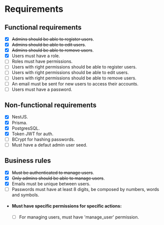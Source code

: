 # Requirements

## Functional requirements
 - [x] ~~Admins should be able to register users~~.
 - [x] ~~Admins should be able to edit users~~.
 - [x] ~~Admins should be able to remove users~~.
 - [x] Users must have a role.
 - [ ] Roles must have permissions.
 - [ ] Users with right permissions should be able to register users.
 - [ ] Users with right permissions should be able to edit users.
 - [ ] Users with right permissions should be able to remove users.
 - [ ] An email must be sent for new users to access their accounts.
 - [ ] Users must have a password.

## Non-functional requirements
 - [x] NestJS.
 - [x] Prisma.
 - [x] PostgresSQL.
 - [x] Token JWT for auth.
 - [ ] BCrypt for hashing passwords.
 - [ ] Must have a defaut admin user seed.

## Business rules
 - [x] ~~Must be authenticated to manage users~~.
 - [x] ~~Only admins should be able to manage users~~.
 - [x] Emails must be unique between users.
 - [ ] Passwords must have at least 8 digits, be composed by numbers, words and symbols.

 - #### __Must have specific permissions for specific actions:__
   - [ ] For managing users, must have 'manage_user' permission.
